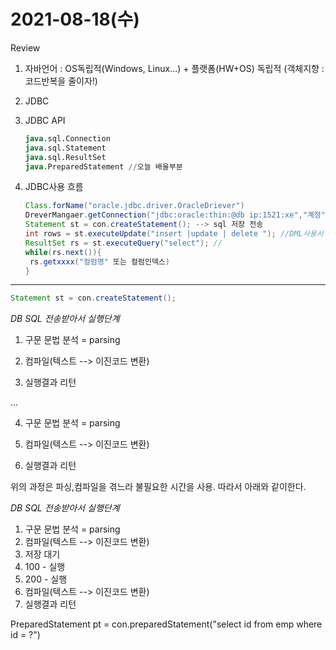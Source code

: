 # 2021-08-18(수)



Review

1. 자바언어 : OS독립적(Windows, Linux...) + 플랫폼(HW+OS) 독립적 (객체지향 : 코드반복을 줄이자!)

2. JDBC

3. JDBC API

   ```sql
   java.sql.Connection
   java.sql.Statement
   java.sql.ResultSet
   java.PreparedStatement //오늘 배울부분
   ```

4. JDBC사용 흐름

   ```java
   Class.forName("oracle.jdbc.driver.OracleDriever")
   DreverMangaer.getConnection("jdbc:oracle:thin:@db ip:1521:xe","계정", "암호");
   Statement st = con.createStatement(); --> sql 저장 전송
   int rows = st.executeUpdate("insert |update | delete "); //DML사용시 update
   ResultSet rs = st.executeQuery("select"); //
   while(rs.next()){
   	rs.getxxxx("컬럼명" 또는 컬럼인덱스)
   }
   ```

---





```java
Statement st = con.createStatement();
```



*DB SQL 전송받아서 실행단계*

1.  구문 문법 분석 = parsing

2.  컴파일(텍스트 --> 이진코드 변환)

3.  실행결과 리턴

   ...

4.  구문 문법 분석 = parsing

5. 컴파일(텍스트 --> 이진코드 변환)

6. 실행결과 리턴



위의 과정은 파싱,컴파일을 겪느라 불필요한 시간을 사용. 따라서 아래와 같이한다.

*DB SQL 전송받아서 실행단계*

1.  구문 문법 분석 = parsing
2.  컴파일(텍스트 --> 이진코드 변환)
3.  저장 대기
4.  100 - 실행
5.  200 - 실행
6.  컴파일(텍스트 --> 이진코드 변환)
7.  실행결과 리턴



PreparedStatement pt = con.preparedStatement("select id from emp where id = ?")

